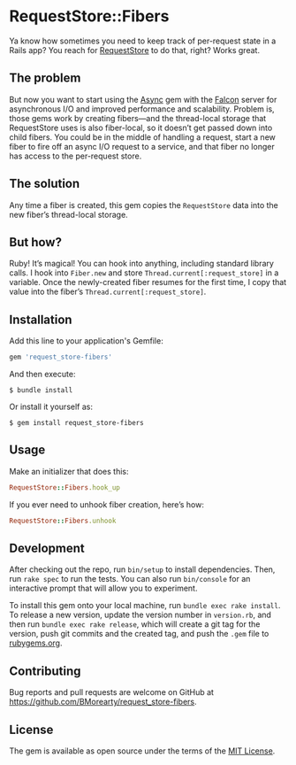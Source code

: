 # RequestStore::Fibers

Ya know how sometimes you need to keep track of per-request state in a Rails app?
You reach for [RequestStore](https://github.com/steveklabnik/request_store)
to do that, right? Works great.

## The problem

But now you want to start using the [Async](https://github.com/socketry/async)
gem with the [Falcon](https://github.com/socketry/falcon) server for
asynchronous I/O and improved performance and scalability. 
Problem is, those gems work by creating fibers—and the thread-local storage that 
RequestStore uses is also fiber-local, so
it doesn’t get passed down into child fibers. You could be in the middle
of handling a request, start a new fiber to fire off an async I/O request to
a service, and that fiber no longer has access to the per-request store.

## The solution

Any time a fiber is created, this gem copies the 
`RequestStore` data into the new fiber’s thread-local storage.

## But how?

Ruby! It’s magical! You can hook into anything, including standard library calls.
I hook into `Fiber.new` and store `Thread.current[:request_store]` in a 
variable. Once the newly-created fiber resumes for the first time, I copy that value
into the fiber’s `Thread.current[:request_store]`.

## Installation

Add this line to your application's Gemfile:

```ruby
gem 'request_store-fibers'
```

And then execute:

    $ bundle install

Or install it yourself as:

    $ gem install request_store-fibers

## Usage

Make an initializer that does this:

```ruby
RequestStore::Fibers.hook_up
```

If you ever need to unhook fiber creation, here’s how:

```ruby
RequestStore::Fibers.unhook
```

## Development

After checking out the repo, run `bin/setup` to install dependencies. Then, run `rake spec` to run the tests. You can also run `bin/console` for an interactive prompt that will allow you to experiment.

To install this gem onto your local machine, run `bundle exec rake install`. To release a new version, update the version number in `version.rb`, and then run `bundle exec rake release`, which will create a git tag for the version, push git commits and the created tag, and push the `.gem` file to [rubygems.org](https://rubygems.org).

## Contributing

Bug reports and pull requests are welcome on GitHub at https://github.com/BMorearty/request_store-fibers.

## License

The gem is available as open source under the terms of the [MIT License](https://opensource.org/licenses/MIT).
